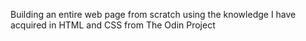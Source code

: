 Building an entire web page from scratch using the knowledge I have acquired in HTML and CSS from The Odin Project
